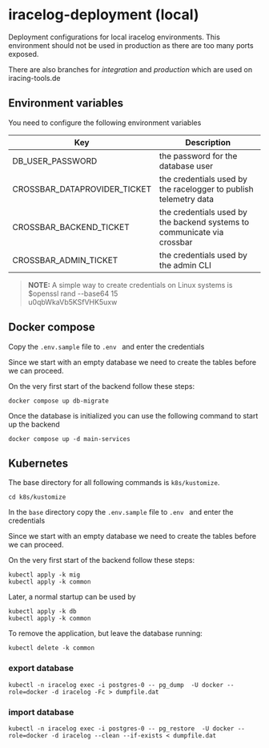 # iracelog-deployment (local)
Deployment configurations for local iracelog environments.
This environment should not be used in production as there are too many ports exposed. 

There are also branches for *integration* and *production* which are used on iracing-tools.de

## Environment variables

You need to configure the following environment variables

|Key|Description|
|---|-----------|
|DB_USER_PASSWORD|the password for the database user|
|CROSSBAR_DATAPROVIDER_TICKET|the credentials used by the racelogger to publish telemetry data|
|CROSSBAR_BACKEND_TICKET|the credentials used by the backend systems to communicate via crossbar|
|CROSSBAR_ADMIN_TICKET|the credentials used by the admin CLI|



>**NOTE:**
A simple way to create credentials on Linux systems is  
$openssl rand --base64 15  
u0qbWkaVb5KSfVHK5uxw

## Docker compose

Copy the `.env.sample` file to `.env ` and enter the credentials 

Since we start with an empty database we need to create the tables before we can proceed. 

On the very first start of the backend follow these steps:
```
docker compose up db-migrate
```

Once the database is initialized you can use the following command to start up the backend
```
docker compose up -d main-services
```
## Kubernetes

The base directory for all following commands is `k8s/kustomize`.

```
cd k8s/kustomize
```

In the `base` directory copy the `.env.sample` file to `.env ` and enter the credentials 

Since we start with an empty database we need to create the tables before we can proceed. 

On the very first start of the backend follow these steps:
```
kubectl apply -k mig 
kubectl apply -k common
```

Later, a normal startup can be used by 

```
kubectl apply -k db
kubectl apply -k common
```

To remove the application, but leave the database running:
```
kubectl delete -k common
```


### export database

```
kubectl -n iracelog exec -i postgres-0 -- pg_dump  -U docker --role=docker -d iracelog -Fc > dumpfile.dat
```

### import database
```
kubectl -n iracelog exec -i postgres-0 -- pg_restore  -U docker --role=docker -d iracelog --clean --if-exists < dumpfile.dat
```


